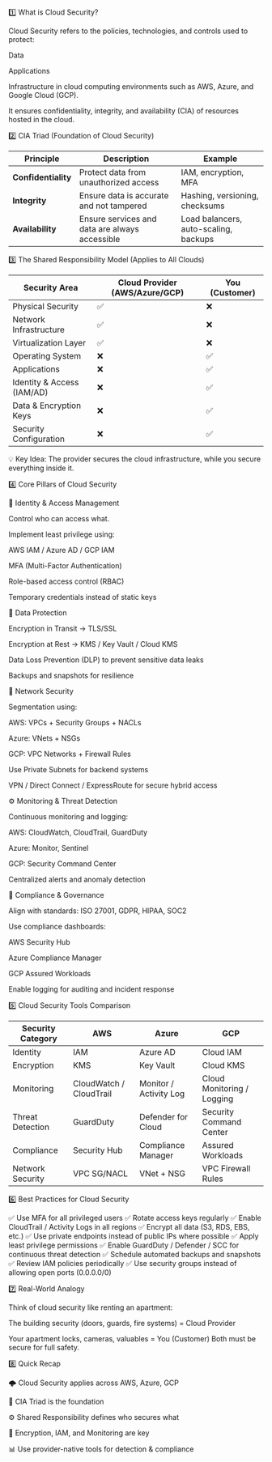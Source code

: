 1️⃣ What is Cloud Security?

Cloud Security refers to the policies, technologies, and controls used to protect:

Data

Applications

Infrastructure
in cloud computing environments such as AWS, Azure, and Google Cloud (GCP).

It ensures confidentiality, integrity, and availability (CIA) of resources hosted in the cloud.

2️⃣ CIA Triad (Foundation of Cloud Security)

| Principle           | Description                                    | Example                               |
| ------------------- | ---------------------------------------------- | ------------------------------------- |
| **Confidentiality** | Protect data from unauthorized access          | IAM, encryption, MFA                  |
| **Integrity**       | Ensure data is accurate and not tampered       | Hashing, versioning, checksums        |
| **Availability**    | Ensure services and data are always accessible | Load balancers, auto-scaling, backups |

3️⃣ The Shared Responsibility Model (Applies to All Clouds)

| Security Area              | Cloud Provider (AWS/Azure/GCP) | You (Customer) |
| -------------------------- | ------------------------------ | -------------- |
| Physical Security          | ✅                              | ❌              |
| Network Infrastructure     | ✅                              | ❌              |
| Virtualization Layer       | ✅                              | ❌              |
| Operating System           | ❌                              | ✅              |
| Applications               | ❌                              | ✅              |
| Identity & Access (IAM/AD) | ❌                              | ✅              |
| Data & Encryption Keys     | ❌                              | ✅              |
| Security Configuration     | ❌                              | ✅              |

💡 Key Idea:
The provider secures the cloud infrastructure, while you secure everything inside it.

4️⃣ Core Pillars of Cloud Security

🔐 Identity & Access Management

Control who can access what.

Implement least privilege using:

AWS IAM / Azure AD / GCP IAM

MFA (Multi-Factor Authentication)

Role-based access control (RBAC)

Temporary credentials instead of static keys

🔏 Data Protection

Encryption in Transit → TLS/SSL

Encryption at Rest → KMS / Key Vault / Cloud KMS

Data Loss Prevention (DLP) to prevent sensitive data leaks

Backups and snapshots for resilience

🧱 Network Security

Segmentation using:

AWS: VPCs + Security Groups + NACLs

Azure: VNets + NSGs

GCP: VPC Networks + Firewall Rules

Use Private Subnets for backend systems

VPN / Direct Connect / ExpressRoute for secure hybrid access

⚙️ Monitoring & Threat Detection

Continuous monitoring and logging:

AWS: CloudWatch, CloudTrail, GuardDuty

Azure: Monitor, Sentinel

GCP: Security Command Center

Centralized alerts and anomaly detection

🧩 Compliance & Governance

Align with standards: ISO 27001, GDPR, HIPAA, SOC2

Use compliance dashboards:

AWS Security Hub

Azure Compliance Manager

GCP Assured Workloads

Enable logging for auditing and incident response

5️⃣ Cloud Security Tools Comparison

| Security Category | AWS                     | Azure                  | GCP                        |
| ----------------- | ----------------------- | ---------------------- | -------------------------- |
| Identity          | IAM                     | Azure AD               | Cloud IAM                  |
| Encryption        | KMS                     | Key Vault              | Cloud KMS                  |
| Monitoring        | CloudWatch / CloudTrail | Monitor / Activity Log | Cloud Monitoring / Logging |
| Threat Detection  | GuardDuty               | Defender for Cloud     | Security Command Center    |
| Compliance        | Security Hub            | Compliance Manager     | Assured Workloads          |
| Network Security  | VPC SG/NACL             | VNet + NSG             | VPC Firewall Rules         |

6️⃣ Best Practices for Cloud Security

✅ Use MFA for all privileged users
✅ Rotate access keys regularly
✅ Enable CloudTrail / Activity Logs in all regions
✅ Encrypt all data (S3, RDS, EBS, etc.)
✅ Use private endpoints instead of public IPs where possible
✅ Apply least privilege permissions
✅ Enable GuardDuty / Defender / SCC for continuous threat detection
✅ Schedule automated backups and snapshots
✅ Review IAM policies periodically
✅ Use security groups instead of allowing open ports (0.0.0.0/0)

7️⃣ Real-World Analogy

Think of cloud security like renting an apartment:

The building security (doors, guards, fire systems) = Cloud Provider

Your apartment locks, cameras, valuables = You (Customer)
Both must be secure for full safety.

8️⃣ Quick Recap

🌩️ Cloud Security applies across AWS, Azure, GCP

🔐 CIA Triad is the foundation

⚙️ Shared Responsibility defines who secures what

🔏 Encryption, IAM, and Monitoring are key

📊 Use provider-native tools for detection & compliance


